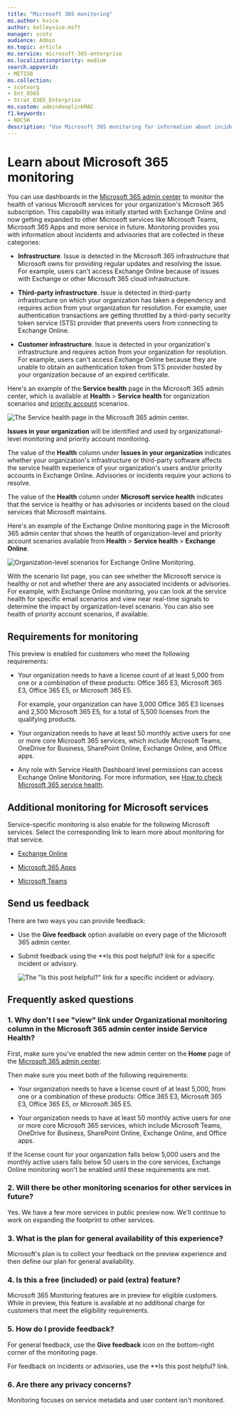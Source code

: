 ```yaml
---
title: "Microsoft 365 monitoring"
ms.author: kvice
author: kelleyvice-msft
manager: scotv
audience: Admin
ms.topic: article
ms.service: microsoft-365-enterprise
ms.localizationpriority: medium
search.appverid:
- MET150
ms.collection:
- scotvorg
- Ent_O365
- Strat_O365_Enterprise
ms.custom: admindeeplinkMAC
f1.keywords:
- NOCSH
description: "Use Microsoft 365 monitoring for information about incidents or advisories in Microsoft 365."
---
```


# Learn about Microsoft 365 monitoring

You can use dashboards in the [Microsoft 365 admin center](https://go.microsoft.com/fwlink/p/?linkid=2024339) to monitor the health of various Microsoft services for your organization's Microsoft 365 subscription. This capability was initially started with Exchange Online and now getting expanded to other Microsoft services like Microsoft Teams, Microsoft 365 Apps and more service in future. Monitoring provides you with information about incidents and advisories that are collected in these categories:

- **Infrastructure**. Issue is detected in the Microsoft 365 infrastructure that Microsoft owns for providing regular updates and resolving the issue. For example, users can't access Exchange Online because of issues with Exchange or other Microsoft 365 cloud infrastructure.

- **Third-party infrastructure**. Issue is detected in third-party infrastructure on which your organization has taken a dependency and requires action from your organization for resolution. For example, user authentication transactions are getting throttled by a third-party security token service (STS) provider that prevents users from connecting to Exchange Online.

- **Customer infrastructure**. Issue is detected in your organization's infrastructure and requires action from your organization for resolution. For example, users can't access Exchange Online because they are unable to obtain an authentication token from STS provider hosted by your organization because of an expired certificate.

Here's an example of the **Service health** page in the Microsoft 365 admin center, which is available at **Health** > **Service health** for organization scenarios and [priority account](../admin/setup/priority-accounts.md) scenarios.

![The Service health page in the Microsoft 365 admin center.](../media/microsoft-365-exchange-monitoring/service-health-dashboard-example.png)

**Issues in your organization** will be identified and used by organizational-level monitoring and priority account monitoring.

The value of the **Health** column under **Issues in your organization** indicates whether your organization's infrastructure or third-party software affects the service health experience of your organization's users and/or priority accounts in Exchange Online. Advisories or incidents require your actions to resolve.

The value of the **Health** column under **Microsoft service health** indicates that the service is healthy or has advisories or incidents based on the cloud services that Microsoft maintains.

Here's an example of the Exchange Online monitoring page in the Microsoft 365 admin center that shows the health of organization-level and priority account scenarios available from **Health** > **Service health** > **Exchange Online**.

![Organization-level scenarios for Exchange Online Monitoring.](../media/microsoft-365-exchange-monitoring/exchange-monitoring-org-scenarios.png)

With the scenario list page, you can see whether the Microsoft service is healthy or not and whether there are any associated incidents or advisories. For example, with Exchange Online monitoring, you can look at the service health for specific email scenarios and view near real-time signals to determine the impact by organization-level scenario. You can also see health of priority account scenarios, if available.

## Requirements for monitoring

This preview is enabled for customers who meet the following requirements:

- Your organization needs to have a license count of at least 5,000 from one or a combination of these products: Office 365 E3, Microsoft 365 E3, Office 365 E5, or Microsoft 365 E5.

   For example, your organization can have 3,000 Office 365 E3 licenses and 2,500 Microsoft 365 E5, for a total of 5,500 licenses from the qualifying products.

- Your organization needs to have at least 50 monthly active users for one or more core Microsoft 365 services, which include Microsoft Teams, OneDrive for Business, SharePoint Online, Exchange Online, and Office apps.

- Any role with Service Health Dashboard level permissions can access Exchange Online Monitoring. For more information, see [How to check Microsoft 365 service health](view-service-health.md).

## Additional monitoring for Microsoft services

Service-specific monitoring is also enable for the following Microsoft services. Select the corresponding link to learn more about monitoring for that service.

- [Exchange Online](microsoft-365-exchange-monitoring.md)

- [Microsoft 365 Apps](microsoft-365-apps-monitoring.md)

- [Microsoft Teams](microsoft-365-teams-monitoring.md)

## Send us feedback

There are two ways you can provide feedback:

- Use the **Give feedback** option available on every page of the Microsoft 365 admin center.

- Submit feedback using the **Is this post helpful? link for a specific incident or advisory.

  ![The "Is this post helpful?" link for a specific incident or advisory.](../media/microsoft-365-exchange-monitoring/exchange-monitoring-example-incident-feedback.png)

## Frequently asked questions

### 1. Why don't I see "view" link under Organizational monitoring column in the Microsoft 365 admin center inside Service Health?

First, make sure you've enabled the new admin center on the **Home** page of the [Microsoft 365 admin center](https://go.microsoft.com/fwlink/p/?linkid=2024339).

Then make sure you meet both of the following requirements:

- Your organization needs to have a license count of at least 5,000, from one or a combination of these products: Office 365 E3, Microsoft 365 E3, Office 365 E5, or Microsoft 365 E5.

- Your organization needs to have at least 50 monthly active users for one or more core Microsoft 365 services, which include Microsoft Teams, OneDrive for Business, SharePoint Online, Exchange Online, and Office apps.

If the license count for your organization falls below 5,000 users and the monthly active users falls below 50 users in the core services, Exchange Online monitoring won't be enabled until these requirements are met.

### 2. Will there be other monitoring scenarios for other services in future?

Yes. We have a few more services in public preview now. We'll continue to work on expanding the footprint to other services.

### 3. What is the plan for general availability of this experience?

Microsoft's plan is to collect your feedback on the preview experience and then define our plan for general availability.

### 4. Is this a free (included) or paid (extra) feature?

Microsoft 365 Monitoring features are in preview for eligible customers. While in preview, this feature is available at no additional charge for customers that meet the eligibility requirements.

### 5. How do I provide feedback?

For general feedback, use the **Give feedback** icon on the bottom-right corner of the monitoring page.

For feedback on incidents or advisories, use the **Is this post helpful? link.

### 6. Are there any privacy concerns?

Monitoring focuses on service metadata and user content isn't monitored.
